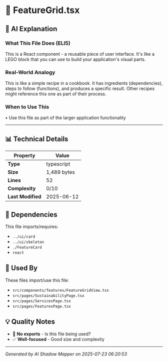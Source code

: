 # 📄 FeatureGrid.tsx

## 🤖 AI Explanation

### What This File Does (ELI5)
This is a React component - a reusable piece of user interface. It's like a LEGO block that you can use to build your application's visual parts.

### Real-World Analogy
This is like a simple recipe in a cookbook. It has ingredients (dependencies), steps to follow (functions), and produces a specific result. Other recipes might reference this one as part of their process.

### When to Use This
• Use this file as part of the larger application functionality

---

## 📊 Technical Details

| Property | Value |
|----------|-------|
| **Type** | typescript |
| **Size** | 1,489 bytes |
| **Lines** | 52 |
| **Complexity** | 0/10 |
| **Last Modified** | 2025-06-12 |

## 🔗 Dependencies

This file imports/requires:

- `../ui/card`
- `../ui/skeleton`
- `./FeatureCard`
- `react`

## 🔄 Used By

These files import/use this file:

- `src/components/features/FeatureGridView.tsx`
- `src/pages/SustainabilityPage.tsx`
- `src/pages/ServicesPage.tsx`
- `src/pages/FeaturesPage.tsx`

## 💡 Quality Notes

- 🤔 **No exports** - Is this file being used?
- ✅ **Well-focused** - Good size and complexity

---
*Generated by AI Shadow Mapper on 2025-07-23 06:20:53*